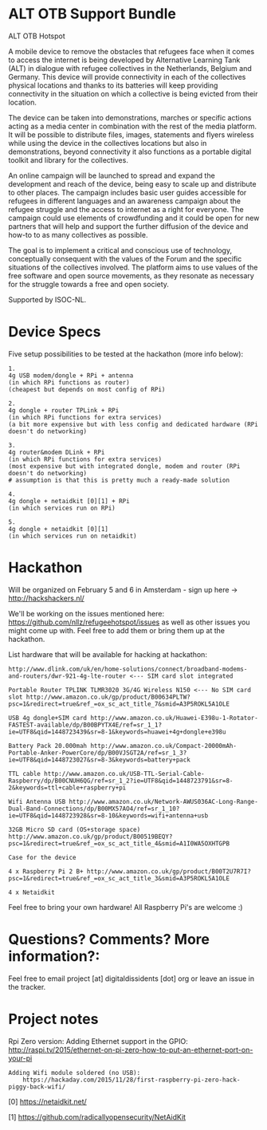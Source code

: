# ALT OTB Support Bundle

ALT OTB Hotspot

A mobile device to remove the obstacles that refugees face when it comes to access the internet is being developed by Alternative Learning Tank (ALT) in dialogue with refugee collectives in the Netherlands, Belgium and Germany. This device will provide connectivity in each of the collectives physical locations and thanks to its batteries will keep providing connectivity in the situation on which a collective is being evicted from their location. 

The device can be taken into demonstrations, marches or specific actions acting as a media center in combination with the rest of the media platform. It will be possible to distribute files, images, statements and flyers wireless while using the device in the collectives locations but also in demonstrations, beyond connectivity  it also functions as a portable digital toolkit and library for the collectives.  

An online campaign will be launched to spread and expand the development and reach of the device, being easy to scale up and distribute to other places. The campaign includes basic user guides accessible for refugees in different languages and an awareness campaign about the refugee struggle and the access to internet as a right for everyone. The campaign could use elements of crowdfunding and it could be open for new partners that will help and support the further diffusion of the device and how-to to as many collectives as possible.

The goal is to implement a critical and conscious use of technology, conceptually consequent with the values of the Forum and the specific situations of the collectives involved. The platform aims to use values of the free software and open source movements, as they resonate as necessary for the struggle towards a free and open society.

Supported by ISOC-NL.

# Device Specs

Five setup possibilities to be tested at the hackathon (more info below):
    
    1.
    4g USB modem/dongle + RPi + antenna
    (in which RPi functions as router)
    (cheapest but depends on most config of RPi)

    2.
    4g dongle + router TPLink + RPi 
    (in which RPi functions for extra services)    
    (a bit more expensive but with less config and dedicated hardware (RPi doesn't do networking)
    
    3.
    4g router&modem DLink + RPi
    (in which RPi functions for extra services)
    (most expensive but with integrated dongle, modem and router (RPi doesn't do networking)
    # assumption is that this is pretty much a ready-made solution
    
    4. 
    4g dongle + netaidkit [0][1] + RPi
    (in which services run on RPi)

    5.
    4g dongle + netaidkit [0][1]
    (in which services run on netaidkit)




# Hackathon

Will be organized on February 5 and 6 in Amsterdam - sign up here -> http://hackshackers.nl/

We'll be working on the issues mentioned here: https://github.com/nllz/refugeehotspot/issues
as well as other issues you might come up with. Feel free to add them or bring them up at the hackathon.

List hardware that will be available for hacking at hackathon:

    http://www.dlink.com/uk/en/home-solutions/connect/broadband-modems-and-routers/dwr-921-4g-lte-router <--- SIM card slot integrated
    
    Portable Router TP­LINK TL­MR3020 3G/4G Wireless N150 <--- No SIM card slot http://www.amazon.co.uk/gp/product/B00634PLTW?psc=1&redirect=true&ref_=ox_sc_act_title_7&smid=A3P5ROKL5A1OLE
    
    USB 4g dongle+SIM card http://www.amazon.co.uk/Huawei-E398u-1-Rotator-FASTEST-available/dp/B00BPYTX4E/ref=sr_1_1?ie=UTF8&qid=1448723439&sr=8-1&keywords=huawei+4g+dongle+e398u
    
    Battery Pack 20.000mah http://www.amazon.co.uk/Compact-20000mAh-Portable-Anker-PowerCore/dp/B00VJSGT2A/ref=sr_1_3?ie=UTF8&qid=1448723027&sr=8-3&keywords=battery+pack
    
    TTL cable http://www.amazon.co.uk/USB-TTL-Serial-Cable-Raspberry/dp/B00CNUH6QG/ref=sr_1_2?ie=UTF8&qid=1448723791&sr=8-2&keywords=ttl+cable+raspberry+pi
    
    Wifi Antenna USB http://www.amazon.co.uk/Network-AWUS036AC-Long-Range-Dual-Band-Connections/dp/B00MX57AO4/ref=sr_1_10?ie=UTF8&qid=1448723928&sr=8-10&keywords=wifi+antenna+usb
    
    32GB Micro SD card (OS+storage space) http://www.amazon.co.uk/gp/product/B00519BEQY?psc=1&redirect=true&ref_=ox_sc_act_title_4&smid=A1I0WA5OXHTGPB
    
    Case for the device
    
    4 x Raspberry Pi 2 B+ http://www.amazon.co.uk/gp/product/B00T2U7R7I?psc=1&redirect=true&ref_=ox_sc_act_title_3&smid=A3P5ROKL5A1OLE
    
    4 x Netaidkit

Feel free to bring your own hardware! All Raspberry Pi's are welcome :)

# Questions? Comments? More information?:

Feel free to email project [at] digitaldissidents [dot] org or leave an issue in the tracker.



# Project notes
Rpi Zero version:
    Adding Ethernet support in the GPIO:
        http://raspi.tv/2015/ethernet-on-pi-zero-how-to-put-an-ethernet-port-on-your-pi
        
    Adding Wifi module soldered (no USB):
        https://hackaday.com/2015/11/28/first-raspberry-pi-zero-hack-piggy-back-wifi/



[0] https://netaidkit.net/

[1] https://github.com/radicallyopensecurity/NetAidKit
